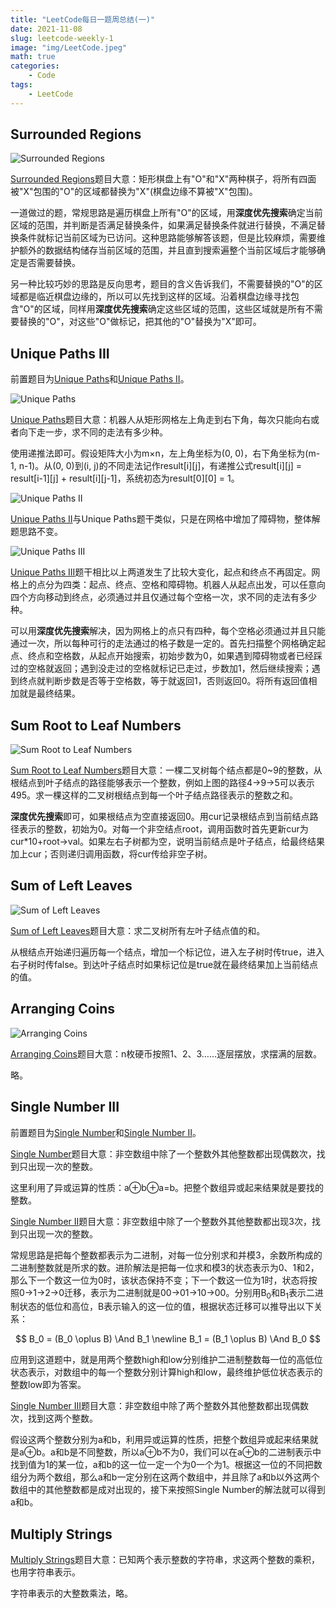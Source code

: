 ```yaml
---
title: "LeetCode每日一题周总结(一)"
date: 2021-11-08
slug: leetcode-weekly-1
image: "img/LeetCode.jpeg"
math: true
categories:
    - Code
tags:
    - LeetCode
---
```

## Surrounded Regions

![Surrounded Regions](https://assets.leetcode.com/uploads/2021/02/19/xogrid.jpg)

 [Surrounded Regions](https://leetcode.com/problems/surrounded-regions/)题目大意：矩形棋盘上有"O"和"X"两种棋子，将所有四面被"X"包围的"O"的区域都替换为"X"(棋盘边缘不算被"X"包围)。

一道做过的题，常规思路是遍历棋盘上所有"O"的区域，用**深度优先搜索**确定当前区域的范围，并判断是否满足替换条件，如果满足替换条件就进行替换，不满足替换条件就标记当前区域为已访问。这种思路能够解答该题，但是比较麻烦，需要维护额外的数据结构储存当前区域的范围，并且直到搜索遍整个当前区域后才能够确定是否需要替换。

另一种比较巧妙的思路是反向思考，题目的含义告诉我们，不需要替换的"O"的区域都是临近棋盘边缘的，所以可以先找到这样的区域。沿着棋盘边缘寻找包含"O"的区域，同样用**深度优先搜索**确定这些区域的范围，这些区域就是所有不需要替换的"O"，对这些"O"做标记，把其他的"O"替换为"X"即可。

## Unique Paths III

前置题目为[Unique Paths](https://leetcode.com/problems/unique-paths/)和[Unique Paths II](https://leetcode.com/problems/unique-paths-ii/)。

![Unique Paths](https://assets.leetcode.com/uploads/2018/10/22/robot_maze.png)

[Unique Paths](https://leetcode.com/problems/unique-paths/)题目大意：机器人从矩形网格左上角走到右下角，每次只能向右或者向下走一步，求不同的走法有多少种。

使用递推法即可。假设矩阵大小为m×n，左上角坐标为(0, 0)，右下角坐标为(m-1, n-1)。从(0, 0)到(i, j)的不同走法记作result\[i][j]，有递推公式result\[i][j] = result\[i-1][j] + result\[i][j-1]，系统初态为result\[0][0] = 1。

![Unique Paths II](https://assets.leetcode.com/uploads/2020/11/04/robot1.jpg)

[Unique Paths II](https://leetcode.com/problems/unique-paths-ii/)与Unique Paths题干类似，只是在网格中增加了障碍物，整体解题思路不变。

![Unique Paths III](https://assets.leetcode.com/uploads/2021/08/02/lc-unique1.jpg)

[Unique Paths III](https://leetcode.com/problems/unique-paths-iii)题干相比以上两道发生了比较大变化，起点和终点不再固定。网格上的点分为四类：起点、终点、空格和障碍物。机器人从起点出发，可以任意向四个方向移动到终点，必须通过并且仅通过每个空格一次，求不同的走法有多少种。

可以用**深度优先搜索**解决，因为网格上的点只有四种，每个空格必须通过并且只能通过一次，所以每种可行的走法通过的格子数是一定的。首先扫描整个网格确定起点、终点和空格数，从起点开始搜索，初始步数为0，如果遇到障碍物或者已经踩过的空格就返回；遇到没走过的空格就标记已走过，步数加1，然后继续搜索；遇到终点就判断步数是否等于空格数，等于就返回1，否则返回0。将所有返回值相加就是最终结果。

## Sum Root to Leaf Numbers

![Sum Root to Leaf Numbers](https://assets.leetcode.com/uploads/2021/02/19/num2tree.jpg)

[Sum Root to Leaf Numbers](https://leetcode.com/problems/sum-root-to-leaf-numbers/)题目大意：一棵二叉树每个结点都是0~9的整数，从根结点到叶子结点的路径能够表示一个整数，例如上图的路径4->9->5可以表示495。求一棵这样的二叉树根结点到每一个叶子结点路径表示的整数之和。

**深度优先搜索**即可，如果根结点为空直接返回0。用cur记录根结点到当前结点路径表示的整数，初始为0。对每一个非空结点root，调用函数时首先更新cur为cur*10+root->val。如果左右子树都为空，说明当前结点是叶子结点，给最终结果加上cur；否则递归调用函数，将cur传给非空子树。

## Sum of Left Leaves

![Sum of Left Leaves](https://assets.leetcode.com/uploads/2021/04/08/leftsum-tree.jpg)

[Sum of Left Leaves](https://leetcode.com/problems/sum-of-left-leaves/)题目大意：求二叉树所有左叶子结点值的和。

从根结点开始递归遍历每一个结点，增加一个标记位，进入左子树时传true，进入右子树时传false。到达叶子结点时如果标记位是true就在最终结果加上当前结点的值。

## Arranging Coins

![Arranging Coins](https://assets.leetcode.com/uploads/2021/04/09/arrangecoins2-grid.jpg)

[Arranging Coins](https://leetcode.com/problems/arranging-coins/)题目大意：n枚硬币按照1、2、3……逐层摆放，求摆满的层数。

略。

## Single Number III

前置题目为[Single Number](https://leetcode.com/problems/single-number/)和[Single Number II](https://leetcode.com/problems/single-number-ii/)。

[Single Number](https://leetcode.com/problems/single-number/)题目大意：非空数组中除了一个整数外其他整数都出现偶数次，找到只出现一次的整数。

这里利用了异或运算的性质：a⊕b⊕a=b。把整个数组异或起来结果就是要找的整数。

[Single Number II](https://leetcode.com/problems/single-number-ii/)题目大意：非空数组中除了一个整数外其他整数都出现3次，找到只出现一次的整数。

常规思路是把每个整数都表示为二进制，对每一位分别求和并模3，余数所构成的二进制整数就是所求的数。进阶解法是把每一位求和模3的状态表示为0、1和2，那么下一个数这一位为0时，该状态保持不变；下一个数这一位为1时，状态将按照0->1->2->0迁移，表示为二进制就是00->01->10->00。分别用B<sub>0</sub>和B<sub>1</sub>表示二进制状态的低位和高位，B表示输入的这一位的值，根据状态迁移可以推导出以下关系：

$$
B_0 = (B_0 \oplus B) \And B_1 \newline
B_1 = (B_1 \oplus B) \And B_0
$$

应用到这道题中，就是用两个整数high和low分别维护二进制整数每一位的高低位状态表示，对数组中的每一个整数分别计算high和low，最终维护低位状态表示的整数low即为答案。

[Single Number III](https://leetcode.com/problems/single-number-iii/)题目大意：非空数组中除了两个整数外其他整数都出现偶数次，找到这两个整数。

假设这两个整数分别为a和b，利用异或运算的性质，把整个数组异或起来结果就是a⊕b。a和b是不同整数，所以a⊕b不为0，我们可以在a⊕b的二进制表示中找到值为1的某一位，a和b的这一位一定一个为0一个为1。根据这一位的不同把数组分为两个数组，那么a和b一定分别在这两个数组中，并且除了a和b以外这两个数组中的其他整数都是成对出现的，接下来按照Single Number的解法就可以得到a和b。

## Multiply Strings

[Multiply Strings](https://leetcode.com/problems/multiply-strings/)题目大意：已知两个表示整数的字符串，求这两个整数的乘积，也用字符串表示。

字符串表示的大整数乘法，略。